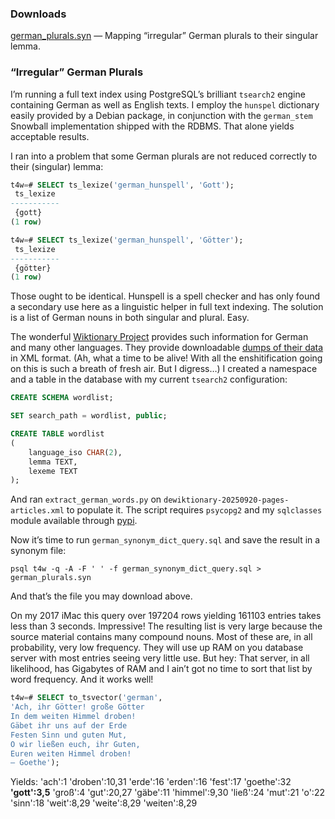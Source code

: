 ### Downloads

[german_plurals.syn](https://github.com/dvorberg/tsearch2-synonym-dicts/raw/refs/heads/main/german_plurals.syn) — Mapping “irregular” German plurals to their singular lemma.


### “Irregular” German Plurals

Iʼm running a full text index using PostgreSQLʼs brilliant `tsearch2` engine containing German as well as English texts. I employ the `hunspel` dictionary easily provided by a Debian package, in conjunction with the `german_stem` Snowball implementation shipped with the RDBMS. That alone yields acceptable results. 

I ran into a problem that some German plurals are not reduced correctly to their (singular) lemma:

```sql
t4w=# SELECT ts_lexize('german_hunspell', 'Gott');
 ts_lexize 
-----------
 {gott}
(1 row)

t4w=# SELECT ts_lexize('german_hunspell', 'Götter');
 ts_lexize 
-----------
 {götter}
(1 row)
```

Those ought to be identical. Hunspell is a spell checker and has only found a secondary use here as a linguistic helper in full text indexing. The solution is a list of German nouns in both singular and plural. Easy. 

The wonderful [Wiktionary Project](http://wiktionary.org) provides such information for German and many other languages. They provide downloadable [dumps of their data](https://de.wiktionary.org/wiki/Wiktionary:Download) in XML format. (Ah, what a time to be alive! With all the enshitification going on this is such a breath of fresh air. But I digress…) I created a namespace and a table in the database with my current `tsearch2` configuration:

```sql
CREATE SCHEMA wordlist;

SET search_path = wordlist, public;

CREATE TABLE wordlist
(
    language_iso CHAR(2),
    lemma TEXT,
    lexeme TEXT
);
```

And ran `extract_german_words.py` on `dewiktionary-20250920-pages-articles.xml` to populate it. The script requires `psycopg2` and my `sqlclasses` module available through [pypi](http://pypi.org). 

Now itʼs time to run `german_synonym_dict_query.sql` and save the result in a synonym file:

```shell
psql t4w -q -A -F ' ' -f german_synonym_dict_query.sql > german_plurals.syn
```

And thatʼs the file you may download above. 

On my 2017 iMac this query over 197204 rows yielding 161103 entries takes less than 3 seconds. Impressive! The resulting list is very large because the source material contains many compound nouns. Most of these are, in all probability, very low frequency. They will use up RAM on you database server with most entries seeing very little use. But hey: That server, in all likelihood, has Gigabytes of RAM and I ainʼt got no time to sort that list by word frequency. And it works well!

```sql
t4w=# SELECT to_tsvector('german', 
'Ach, ihr Götter! große Götter 
In dem weiten Himmel droben!
Gäbet ihr uns auf der Erde
Festen Sinn und guten Mut,
O wir ließen euch, ihr Guten,
Euren weiten Himmel droben! 
— Goethe');
```

Yields: 'ach':1 'droben':10,31 'erde':16 'erden':16 'fest':17 'goethe':32 **'gott':3,5** 'groß':4 'gut':20,27 'gäbe':11 'himmel':9,30 'ließ':24 'mut':21 'o':22 'sinn':18 'weit':8,29 'weite':8,29 'weiten':8,29

